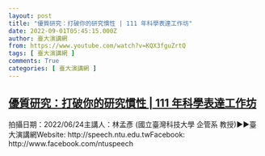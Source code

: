 ```yaml
---
layout: post
title: "優質研究：打破你的研究慣性 | 111 年科學表達工作坊"
date: 2022-09-01T05:45:15.000Z
author: 臺大演講網
from: https://www.youtube.com/watch?v=KQX3fguZrtQ
tags: [ 臺大演講網 ]
comments: True
categories: [ 臺大演講網 ]
---
```

<!--1662011115000-->
[優質研究：打破你的研究慣性 | 111 年科學表達工作坊](https://www.youtube.com/watch?v=KQX3fguZrtQ)
------

<div>
拍攝日期：2022/06/24主講人：林孟彥 (國立臺灣科技大學 企管系 教授)►►臺大演講網Website: http://speech.ntu.edu.twFacebook: http://www.facebook.com/ntuspeech
</div>
